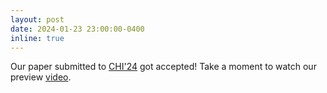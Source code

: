 ```yaml
---
layout: post
date: 2024-01-23 23:00:00-0400
inline: true
---
```


Our paper submitted to [CHI'24](https://arxiv.org/html/2402.06790v1) got accepted! Take a moment to watch our preview [video](https://www.youtube.com/watch?v=Tb81bPVinoY).
